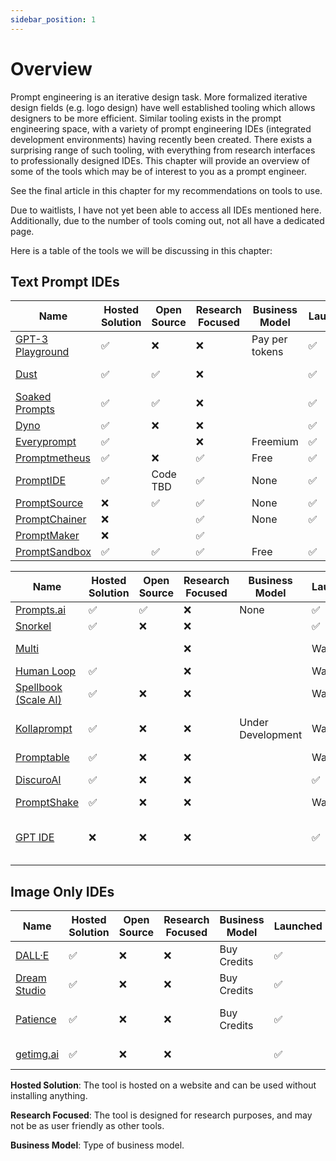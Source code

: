 ```yaml
---
sidebar_position: 1
---
```


# Overview

Prompt engineering is an iterative design task. More formalized iterative design
fields (e.g. logo design) have well established tooling which allows designers to
be more efficient. Similar tooling exists in the prompt engineering space, with
a variety of prompt engineering IDEs (integrated development environments) having 
recently been created. There exists a surprising range of such tooling, with everything
from research interfaces to professionally designed IDEs.
This chapter will provide an overview of some of the tools which may be of interest to
you as a prompt engineer.

See the final article in this chapter for my recommendations on tools to use.

Due to waitlists, I have not yet been able to access all IDEs mentioned here. 
Additionally, due to the number of tools coming out, not all have a dedicated page.


Here is a table of the tools we will be discussing in this chapter:

## Text Prompt IDEs
| Name | Hosted Solution | Open Source | Research Focused| Business Model| Launched | Modalities | Supported Providers |
| ------------------------------------------ | -- | --| --| ------ | ------- | ---- | ---- |
| [GPT-3 Playground](https://beta.openai.com/docs/quickstart) | ✅ | ❌ | ❌ | Pay per tokens | ✅ | Text | OpenAI|
| [Dust](https://dust.tt/)                   | ✅ | ✅ | ❌|  | ✅ | Text | OpenAI, Cohere |
| [Soaked Prompts](https://soaked-prompts.vercel.app) | ✅ | ✅ | ❌|  | ✅ | Text | OpenAI |
| [Dyno](https://trydyno.com/login)          | ✅ | ❌ | ❌|  | ✅ | Text | OpenAI |
| [Everyprompt](https://www.everyprompt.com) | ✅ | |    ❌| Freemium | ✅ | Text | OpenAI |
| [Promptmetheus](https://promptmetheus.com) | ✅ | ❌ | ✅ | Free | ✅ | Text | OpenAI |
| [PromptIDE](https://prompt.vizhub.ai)      | ✅ | Code TBD |✅ | None | ✅ | Text | |
| [PromptSource](https://github.com/bigscience-workshop/promptsource)    | ❌ | ✅ | ✅ | None | ✅ |  Text | |
| [PromptChainer](https://arxiv.org/pdf/2203.06566.pdf) | ❌ |  | ✅ | None | ✅ |  Text | |
| [PromptMaker](https://dl.acm.org/doi/abs/10.1145/3491101.3503564) |❌ | | ✅| | | Text| |
| [PromptSandbox](https://promptsandbox.io) | ✅ | ✅ | ✅ | Free | ✅ | Text | OpenAI |

| Name | Hosted Solution | Open Source | Research Focused| Business Model| Launched | Modalities | Supported Providers |
| ------------------------------------------ | -- | --| --| ------ | ------- | ---- | ---- |
| [Prompts.ai](https://prompts.ai/)           | ✅ | ✅ | ❌| None | ✅ | Text | OpenAI |
| [Snorkel](https://snorkel.ai/snorkel-flow-platform/foundation-model/) | ✅ | ❌ | ❌|  | ✅ | Text | |
| [Multi](https://www.multi.tech) |  |  | ❌ |  | Wait list | Text, Image | |
| [Human Loop](https://humanloop.com) | ✅ |  | ❌ |  | Wait list| Text | |
| [Spellbook (Scale AI)](https://scale.com/spellbook) | ✅ | ❌ | ❌|  | Wait list | Text | |
| [Kollaprompt](https://kollaprompt.com) | ✅ | ❌ | ❌| Under Development | Wait list | Text, Image, Audio | OpenAI, Stable Diffusion |
| [Promptable](https://promptable.ai/projects/default/workspace) | ✅ | ❌ | ❌|  | Wait list | Text | OpenAI|
| [DiscuroAI](http://www.discuro.com) | ✅ | ❌ | ❌|  | ✅ | Text, Image | OpenAI|
| [PromptShake](https://promptshake.com/?ref=producthunt) | ✅ | ❌ | ❌|  | Wait list | Text | |
| [GPT IDE](https://gptide.com) | ❌ | ❌ | ❌|  | ✅ | Text, images + audio later | OpenAI, later Stability.AI and more |



## Image Only IDEs

| Name | Hosted Solution | Open Source | Research Focused| Business Model| Launched | Modalities | Supported Providers |
| ------------------------------------------ | -- | --| --| ------ | ------- | ---- | ---- |
| [DALL·E](https://labs.openai.com) | ✅ | ❌ | ❌ | Buy Credits | ✅ |  Text2Image | OpenAI DALLE|
| [Dream Studio](https://beta.dreamstudio.ai/dream) | ✅ | ❌ | ❌ | Buy Credits | ✅ |  Text2Image | Stable Diffusion |
| [Patience](https://www.patience.ai/faq) | ✅ | ❌ | ❌ | Buy Credits | ✅ |  Text2Image | Stable Diffusion, OpenAI|
| [getimg.ai](https://getimg.ai/guides) | ✅ | ❌ | ❌ |  | ✅ |  Text2Image, AIEditor | |

**Hosted Solution**: The tool is hosted on a website and can be used without installing anything.

**Research Focused**: The tool is designed for research purposes, and may not be as
user friendly as other tools.

**Business Model**: Type of business model.





